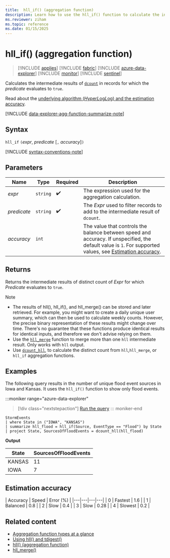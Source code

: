 ```yaml
---
title:  hll_if() (aggregation function)
description: Learn how to use the hll_if() function to calculate the intermediate results of the dcount() function.
ms.reviewer: ziham
ms.topic: reference
ms.date: 01/15/2025
---
```

# hll_if() (aggregation function)

> [!INCLUDE [applies](../includes/applies-to-version/applies.md)] [!INCLUDE [fabric](../includes/applies-to-version/fabric.md)] [!INCLUDE [azure-data-explorer](../includes/applies-to-version/azure-data-explorer.md)] [!INCLUDE [monitor](../includes/applies-to-version/monitor.md)] [!INCLUDE [sentinel](../includes/applies-to-version/sentinel.md)]

Calculates the intermediate results of [`dcount`](dcount-aggregation-function.md) in records for which the *predicate* evaluates to `true`.

Read about the [underlying algorithm (*H*yper*L*og*L*og) and the estimation accuracy](dcount-aggregation-function.md#estimation-accuracy).

[!INCLUDE [data-explorer-agg-function-summarize-note](../includes/agg-function-summarize-note.md)]

## Syntax

`hll_if` `(`*expr*, *predicate* [`,` *accuracy*]`)`

[!INCLUDE [syntax-conventions-note](../includes/syntax-conventions-note.md)]

## Parameters

| Name | Type | Required | Description |
|--|--|--|--|
| *expr* | `string` |  :heavy_check_mark: | The expression used for the aggregation calculation. |
| *predicate* | `string` |  :heavy_check_mark: | The *Expr* used to filter records to add to the intermediate result of `dcount`. |
| *accuracy* | `int` |   | The value that controls the balance between speed and accuracy. If unspecified, the default value is `1`. For supported values, see [Estimation accuracy](#estimation-accuracy). |

## Returns

Returns the intermediate results of distinct count of *Expr* for which *Predicate* evaluates to `true`.

> [!NOTE]
> - The results of hll(), hll_if(), and hll_merge() can be stored and later retrieved. For example, you might want to create a daily unique user summary, which can then be used to calculate weekly counts.
> However, the precise binary representation of these results might change over time. There's no guarantee that these functions produce identical results for identical inputs, and therefore we don't advise relying on them.
> - Use the [`hll_merge`](hll-merge-aggregation-function.md) function to merge more than one `hll` intermediate result. Only works with `hll` output.
> - Use [`dcount_hll`](dcount-hll-function.md), to calculate the distinct count from `hll`,`hll_merge`, or `hll_if` aggregation functions.

## Examples

The following query results in the number of unique flood event sources in Iowa and Kansas. It uses the `hll_if()` function to show only flood events.

:::moniker range="azure-data-explorer"
> [!div class="nextstepaction"]
> <a href="https://dataexplorer.azure.com/clusters/help/databases/Samples?query=H4sIAAAAAAAAAz2OQQrCMBBF955imFUCuUIXXSiIYBcpuCw1ndBI2ylJqlQ8vDEBd/Ph/fdHR/bz8UlLDIcPvEbyBDr2kcAtIPDc3GpUgJf6qmuNMjFhm+feuzfBOE2dnZgHqPLtrNC8eUMKsrHdV4KqAjz9IJRw34s7WVbPDzKxZAWlFxqb0fJPsg6GtyV2SS7+Y/IL9SJmoLMAAAA=" target="_blank">Run the query</a>
::: moniker-end

```kusto
StormEvents
| where State in ("IOWA", "KANSAS")
| summarize hll_flood = hll_if(Source, EventType == "Flood") by State
| project State, SourcesOfFloodEvents = dcount_hll(hll_flood)
```

**Output**

|State|SourcesOfFloodEvents|
|---|---|
|KANSAS|11|
|IOWA|7|

## Estimation accuracy

| Accuracy | Speed | Error (%) |
|---|---|---|---|
| 0 | Fastest | 1.6 |
| 1 | Balanced | 0.8 |
| 2 | Slow | 0.4 |
| 3 | Slow | 0.28 |
| 4 | Slowest | 0.2 |

## Related content

* [Aggregation function types at a glance](aggregation-functions.md)
* [Using hll() and tdigest()](using-hll-tdigest.md)
* [hll() (aggregation function)](hll-aggregation-function.md)
* [hll_merge()](hll-merge-function.md)

